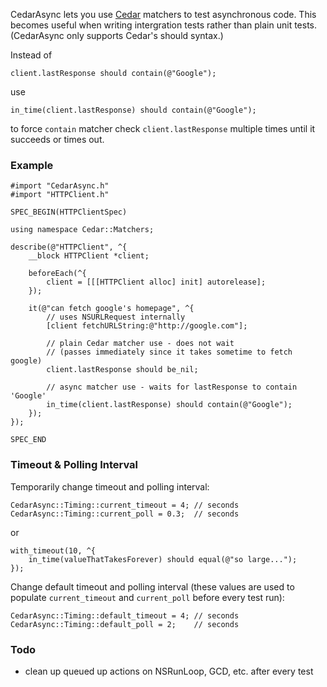 CedarAsync lets you use [Cedar](http://github.com/pivotal/cedar) matchers to 
test asynchronous code. This becomes useful when writing intergration tests 
rather than plain unit tests. (CedarAsync only supports Cedar's should syntax.)

Instead of

    client.lastResponse should contain(@"Google");

use

    in_time(client.lastResponse) should contain(@"Google");

to force `contain` matcher check `client.lastResponse` multiple times until 
it succeeds or times out.

### Example

    #import "CedarAsync.h"
    #import "HTTPClient.h"
    
    SPEC_BEGIN(HTTPClientSpec)
    
    using namespace Cedar::Matchers;
    
    describe(@"HTTPClient", ^{
        __block HTTPClient *client;
        
        beforeEach(^{
            client = [[[HTTPClient alloc] init] autorelease];
        });
        
        it(@"can fetch google's homepage", ^{
            // uses NSURLRequest internally
            [client fetchURLString:@"http://google.com"];
            
            // plain Cedar matcher use - does not wait
            // (passes immediately since it takes sometime to fetch google)
            client.lastResponse should be_nil;
            
            // async matcher use - waits for lastResponse to contain 'Google'
            in_time(client.lastResponse) should contain(@"Google");
        });
    });

    SPEC_END

### Timeout & Polling Interval

Temporarily change timeout and polling interval:

    CedarAsync::Timing::current_timeout = 4; // seconds
    CedarAsync::Timing::current_poll = 0.3;  // seconds

or

    with_timeout(10, ^{
        in_time(valueThatTakesForever) should equal(@"so large...");
    });

Change default timeout and polling interval (these values are used to populate
`current_timeout` and `current_poll` before every test run):

    CedarAsync::Timing::default_timeout = 4; // seconds
    CedarAsync::Timing::default_poll = 2;    // seconds

### Todo

- clean up queued up actions on NSRunLoop, GCD, etc. after every test
